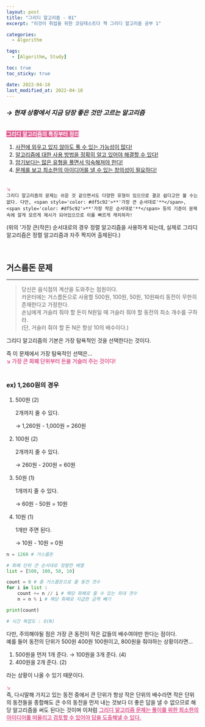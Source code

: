 ```yaml
---
layout: post
title: "그리디 알고리즘 - 01"
excerpt: "이것이 취업을 위한 코딩테스트다 책 그리디 알고리즘 공부 1"

categories:
  - Algorithm

tags:
  - [Algorithm, Study]

toc: true
toc_sticky: true

date: 2022-04-18
last_modified_at: 2022-04-18
---
```


### _→ 현재 상황에서 지금 당장 좋은 것만 고르는 알고리즘_

&nbsp;  
<span style='background-color: #df5c92; color: white'>**그리디 알고리즘의 특징부터 정리**</span>

1. <u>사전에 외우고 있지 않아도 풀 수 있는 가능성이 많다!</u>
2. <u>알고리즘에 대한 사용 방법을 정확히 알고 있어야 해결할 수 있다!</u>
3. <u>암기보다는 많은 유형을 풀면서 익숙해져야 한다!</u>
4. <u>문제를 보고 최소한의 아이디어를 낼 수 있는 창의성이 필요하다!</u>
   &nbsp;  
   &nbsp;

<span style="color: #df5c92">↘︎</span>  
`그리디 알고리즘의 문제는 쉬운 것 같으면서도 다양한 유형이 있으므로 결코 쉽다고만 볼 수는 없다. 다만, <span style='color: #df5c92'>**'가장 큰 순서대로'**</span>, <span style='color: #df5c92'>**'가장 작은 순서대로'**</span> 등의 기준이 문제 속에 알게 모르게 제시가 되어있으므로 이를 빠르게 캐치하자!`

(위의 '가장 큰(작은) 순서대로의 경우 정렬 알고리즘을 사용하게 되는데, 실제로 그리디 알고리즘은 정렬 알고리즘과 자주 짝지어 출제된다.)

&nbsp;

## **거스름돈 문제**

---

> 당신은 음식점의 계산을 도와주는 점원이다.  
> 카운터에는 거스름돈으로 사용할 500원, 100원, 50원, 10원짜리 동전이 무한히 존재한다고 가정한다.  
> 손님에게 거슬러 줘야 할 돈이 N원일 때 거슬러 줘야 할 동전의 최소 개수를 구하라.  
> (단, 거슬러 줘야 할 돈 N은 항상 10의 배수이다.)

그리디 알고리즘의 기본은 가장 탐욕적인 것을 선택한다는 것이다.

즉 이 문제에서 가장 탐욕적인 선택은...  
<span style='color: #df5c92'>**↘︎ 가장 큰 화폐 단위부터 돈을 거슬러 주는 것이다!**</span>  
&nbsp;

### ex) **1,260원의 경우**

1. 500원 (2)

   2개까지 줄 수 있다.

   → 1,260원 - 1,000원 = 260원

2. 100원 (2)

   2개까지 줄 수 있다.

   → 260원 - 200원 = 60원

3. 50원 (1)

   1개까지 줄 수 있다.

   → 60원 - 50원 = 10원

4. 10원 (1)

   1개만 주면 된다.

   → 10원 - 10원 = 0원

```python
n = 1260 # 거스름돈

# 화폐 단위 큰 순서대로 정렬한 배열
list = [500, 100, 50, 10]

count = 0 # 총 거스름돈으로 줄 동전 갯수
for i in list :
    count += n // i # 해당 화폐로 줄 수 있는 최대 갯수
    n = n % i # 해당 화폐로 지급한 금액 빼기

print(count)

# 시간 복잡도 : O(N)
```

다만, 주의해야될 점은 가장 큰 동전이 작은 값들의 배수여야만 한다는 점이다.  
예를 들어 동전의 단위가 500원 400원 100원이고, 800원을 줘야하는 상황이라면...

1. 500원을 먼저 1개 준다. → 100원을 3개 준다. (4)
2. 400원을 2개 준다. (2)

라는 상황이 나올 수 있기 때문이다.

<span style="color: #df5c92">↘︎</span>  
즉, 다시말해 가지고 있는 동전 중에서 큰 단위가 항상 작은 단위의 배수라면 작은 단위의 동전들을 종합해도 큰 수의 동전을 먼저 내는 것보다 더 좋은 답을 낼 수 없으므로 해당 알고리즘을 써도 된다는 것이며 이처럼 <span style='color: #df5c92'><u>**그리디 알고리즘 문제는 풀이를 위한 최소한의 아이디어를 떠올리고 검토할 수 있어야 답을 도출해낼 수 있다.**</u></span>
